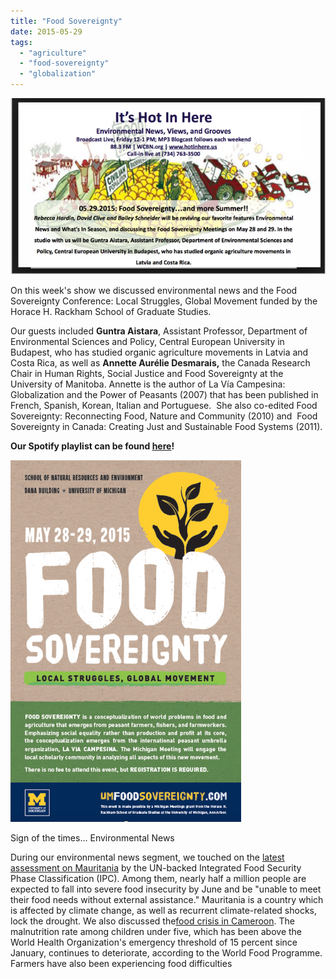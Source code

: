 ```yaml
---
title: "Food Sovereignty"
date: 2015-05-29
tags: 
  - "agriculture"
  - "food-sovereignty"
  - "globalization"
---
```


![Picture](images/5105702_orig1.png)

On this week's show we discussed environmental news and the Food Sovereignty Conference: Local Struggles, Global Movement funded by the Horace H. Rackham School of Graduate Studies.

Our guests included **Guntra Aistara**, Assistant Professor, Department of Environmental Sciences and Policy, Central European University in Budapest, who has studied organic agriculture movements in Latvia and Costa Rica, as well as **Annette Aurélie Desmarais,** the Canada Research Chair in Human Rights, Social Justice and Food Sovereignty at the University of Manitoba. Annette is the author of La Vía Campesina: Globalization and the Power of Peasants (2007) that has been published in French, Spanish, Korean, Italian and Portuguese.  <!--more-->She also co-edited Food Sovereignty: Reconnecting Food, Nature and Community (2010) and  Food Sovereignty in Canada: Creating Just and Sustainable Food Systems (2011).

**Our Spotify playlist can be found [here](https://open.spotify.com/user/1237079667/playlist/4vKXQn22hTg13QnmCmQRSp)!**

![Picture](images/83631721.png)

Sign of the times... Environmental News

During our environmental news segment, we touched on the [latest assessment on Mauritania](http://Sign%20of%20the%20times%E2%80%A6%20Environmental%20news:%20Mauritania%20http://www.irinnews.org/report/101544/food-worries-widen-in-mauritania) by the UN-backed Integrated Food Security Phase Classification (IPC). Among them, nearly half a million people are expected to fall into severe food insecurity by June and be "unable to meet their food needs without external assistance." Mauritania is a country which is affected by climate change, as well as recurrent climate-related shocks, lock the drought. We also discussed the[food crisis in Cameroon](http://www.irinnews.org/report/101514/insecurity-fuels-food-shortages-in-northern-cameroon). The malnutrition rate among children under five, which has been above the World Health Organization's emergency threshold of 15 percent since January, continues to deteriorate, according to the World Food Programme. Farmers have also been experiencing food difficulties
